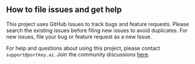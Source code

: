 ## How to file issues and get help  

This project uses GitHub Issues to track bugs and feature requests. Please search the existing issues before filing new issues to avoid duplicates.
For new issues, file your bug or feature request as a new Issue.

For help and questions about using this project, please contact `support@portkey.ai`. Join the community discussions [here](https://discord.com/invite/DD7vgKK299).
